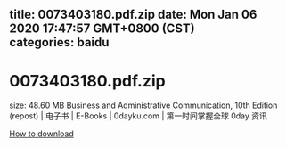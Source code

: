 
title: 0073403180.pdf.zip
date: Mon Jan 06 2020 17:47:57 GMT+0800 (CST)    
categories: baidu
---

# 0073403180.pdf.zip
size: 48.60 MB
 Business and Administrative Communication, 10th Edition (repost) | 电子书 | E-Books | 0dayku.com | 第一时间掌握全球 0day 资讯
 

[How to download](https://bpcam.bemobtrk.com/go/2ceec3aa-1ca2-46d6-b9ff-aaa5c184517c?jno=4635)